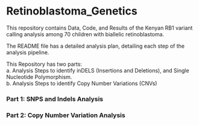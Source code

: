 # Retinoblastoma_Genetics
This repository contains Data, Code, and Results of the Kenyan RB1 variant calling analysis among 70 children with biallelic retinoblastoma.  


The README file has a detailed analysis plan, detailing each step of the analysis pipeline.    

This Repository has two parts:  
    a. Analysis Steps to identify inDELS (Insertions and Deletions), and Single Nucleotide Polymorphism.  
    b. Analysis Steps to identify Copy Number Variations (CNVs)  


### Part 1: SNPS and Indels Analysis



### Part 2: Copy Number Variation Analysis

